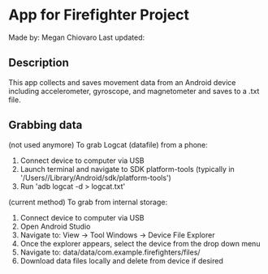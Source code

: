 # App for Firefighter Project
Made by: Megan Chiovaro
Last updated:

## Description

This app collects and saves movement data from an Android device including accelerometer, gyroscope, and magnetometer and saves to a .txt file.

## Grabbing data

(not used anymore)
To grab Logcat (datafile) from a phone:
  1. Connect device to computer via USB
  2. Launch terminal and navigate to SDK platform-tools (typically in '/Users/<user>/Library/Android/sdk/platform-tools')
  3. Run 'adb logcat -d > logcat.txt'

(current method)
To grab from internal storage:
  1. Connect device to computer via USB
  2. Open Android Studio
  3. Navigate to: View -> Tool Windows -> Device File Explorer
  4. Once the explorer appears, select the device from the drop down menu
  5. Navigate to: data/data/com.example.firefighters/files/
  5. Download data files locally and delete from device if desired
